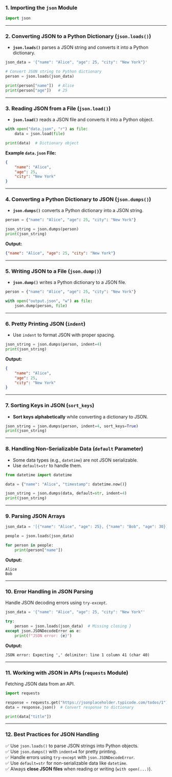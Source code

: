 ### 1. Importing the `json` Module
```python
import json
```

---

### 2. Converting JSON to a Python Dictionary (`json.loads()`)
- **`json.loads()`** parses a JSON string and converts it into a Python dictionary.

```python
json_data = '{"name": "Alice", "age": 25, "city": "New York"}'

# Convert JSON string to Python dictionary
person = json.loads(json_data)

print(person["name"])  # Alice
print(person["age"])   # 25
```

---

### 3. Reading JSON from a File (`json.load()`)
- **`json.load()`** reads a JSON file and converts it into a Python object.

```python
with open("data.json", "r") as file:
    data = json.load(file)

print(data)  # Dictionary object
```

**Example `data.json` File:**
```json
{
    "name": "Alice",
    "age": 25,
    "city": "New York"
}
```

---

### 4. Converting a Python Dictionary to JSON (`json.dumps()`)
- **`json.dumps()`** converts a Python dictionary into a JSON string.

```python
person = {"name": "Alice", "age": 25, "city": "New York"}

json_string = json.dumps(person)
print(json_string)
```

**Output:**
```json
{"name": "Alice", "age": 25, "city": "New York"}
```

---

### 5. Writing JSON to a File (`json.dump()`)
- **`json.dump()`** writes a Python dictionary to a JSON file.

```python
person = {"name": "Alice", "age": 25, "city": "New York"}

with open("output.json", "w") as file:
    json.dump(person, file)
```

---

### 6. Pretty Printing JSON (`indent`)
- Use `indent` to format JSON with proper spacing.

```python
json_string = json.dumps(person, indent=4)
print(json_string)
```

**Output:**
```json
{
    "name": "Alice",
    "age": 25,
    "city": "New York"
}
```

---

### 7. Sorting Keys in JSON (`sort_keys`)
- **Sort keys alphabetically** while converting a dictionary to JSON.

```python
json_string = json.dumps(person, indent=4, sort_keys=True)
print(json_string)
```

---

### 8. Handling Non-Serializable Data (`default` Parameter)
- Some data types (e.g., `datetime`) are not JSON serializable.
- Use `default=str` to handle them.

```python
from datetime import datetime

data = {"name": "Alice", "timestamp": datetime.now()}

json_string = json.dumps(data, default=str, indent=4)
print(json_string)
```

---

### 9. Parsing JSON Arrays
```python
json_data = '[{"name": "Alice", "age": 25}, {"name": "Bob", "age": 30}]'

people = json.loads(json_data)

for person in people:
    print(person["name"])
```

**Output:**
```
Alice
Bob
```

---

### 10. Error Handling in JSON Parsing
Handle JSON decoding errors using `try-except`.

```python
json_data = '{"name": "Alice", "age": 25, "city": "New York"'

try:
    person = json.loads(json_data)  # Missing closing }
except json.JSONDecodeError as e:
    print(f"JSON error: {e}")
```

**Output:**
```
JSON error: Expecting ',' delimiter: line 1 column 41 (char 40)
```

---

### 11. Working with JSON in APIs (`requests` Module)
Fetching JSON data from an API.

```python
import requests

response = requests.get("https://jsonplaceholder.typicode.com/todos/1")
data = response.json()  # Convert response to dictionary

print(data["title"])
```

---

### 12. Best Practices for JSON Handling
✅ Use `json.loads()` to parse JSON strings into Python objects.  
✅ Use `json.dumps()` with `indent=4` for pretty printing.  
✅ Handle errors using `try-except` with `json.JSONDecodeError`.  
✅ Use `default=str` for non-serializable data like `datetime`.  
✅ Always **close JSON files** when reading or writing (`with open(...)`).  